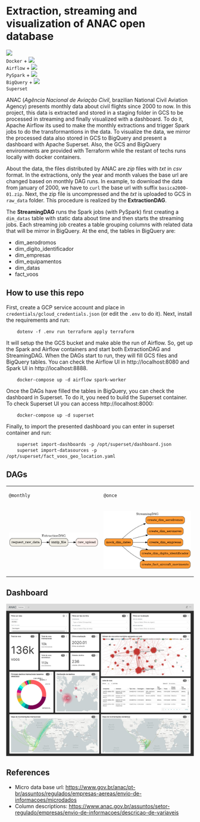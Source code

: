 # Extraction, streaming and visualization of ANAC open database

<code><img height="20" src="https://cdn.iconscout.com/icon/free/png-512/docker-226091.png"> Docker</code> +
<code><img height="20" src="https://avatars2.githubusercontent.com/u/33643075?s=280&v=4"> Airflow</code> +
<code><img height="20" src="https://spark.apache.org/docs/2.1.0/img/spark-logo-hd.png"> PySpark</code> +
<code><img height="20" src="https://www.clipartmax.com/png/middle/200-2001825_bigquery-analytics-data-warehouse-google-cloud-big-query-icon.png"> BigQuery</code> +
<code><img height="20" src="https://apache-superset.readthedocs.io/en/0.35.1/_images/s.png"> Superset</code>

ANAC (*Agência Nacional de Aviação Civil*, brazilian National Civil Aviation Agency) presents monthly data about civil flights since 2000 to now. In this project, this data is extracted and stored in a staging folder in GCS to be processed in streaming and finally visualized with a dashboard. To do it, Apache Airflow its used to make the monthly extractions and trigger Spark jobs to do the transformantions in the data. To visualize the data, we mirror the processed data also stored in GCS to BigQuery and present a dashboard with Apache Superset. Also, the GCS and BigQuery environments are provided with Terraform while the restant of techs runs locally with docker containers.

About the data, the files distributed by ANAC are *zip* files with *txt* in *csv* format. In the extractions, only the year and month values the base url are changed based on monthly DAG runs. In example, to download the data from january of 2000, we have to `curl` the base url with suffix `basica2000-01.zip`. Next, the zip file is uncompressed and the *txt* is uploaded to GCS in `raw_data` folder. This procedure is realized by the **ExtractionDAG**.

The **StreamingDAG** runs the Spark jobs (with PySpark) first creating a `dim_datas` table with static data about time and then starts the streaming jobs. Each streaming job creates a table grouping columns with related data that will be mirror in BigQuery. At the end, the tables in BigQuery are:

- dim_aerodromos
- dim_digito_identificador
- dim_empresas
- dim_equipamentos
- dim_datas
- fact_voos

## How to use this repo

First, create a GCP service account and place in `credentials/gcloud_credentials.json` (or edit the `.env` to do it). Next, install the requirements and run:

```shell
    dotenv -f .env run terraform apply terraform
```

It will setup the the GCS bucket and make able the run of Airflow. So, get up the Spark and Airflow containers and start both ExtractionDAG and StreamingDAG. When the DAGs start to run, they will fill GCS files and BigQuery tables. You can check the Airflow UI in http://localhost:8080 and Spark UI in http://localhost:8888.

```shell
    docker-compose up -d airflow spark-worker
```

Once the DAGs have filled the tables in BigQuery, you can check the dashboard in Superset. To do it, you need to build the Superset container. To check Superset UI you can access http://localhost:8000:

```shell
    docker-compose up -d superset
```

Finally, to import the presented dashboard you can enter in superset container and run:

```shell
    superset import-dashboards -p /opt/superset/dashboard.json
    superset import-datasources -p /opt/superset/fact_voos_geo_location.yaml
```

## DAGs

<table>
<tr><td>

`@monthly`
</td><td>

`@once`
</td></tr>
<tr><td>

![image](dags/ExtractionDAG.png)
</td><td>

![image](dags/StreamingDAG.png)
</td></tr></table>

## Dashboard

![image](superset/anac-2021-03-21T23-32-23.824Z.jpg)

## References

- Micro data base url: https://www.gov.br/anac/pt-br/assuntos/regulados/empresas-aereas/envio-de-informacoes/microdados
- Column descriptions: https://www.anac.gov.br/assuntos/setor-regulado/empresas/envio-de-informacoes/descricao-de-variaveis
